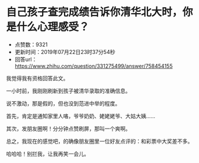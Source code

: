 # 自己孩子查完成绩告诉你清华北大时，你是什么心理感受？
- 点赞数：9321
- 更新时间：2019年07月22日23时37分54秒
- 回答url：https://www.zhihu.com/question/331275499/answer/758454155
<body>
 <p data-pid="Xa8MDxgT">我觉得我有资格回答此文。</p>
 <p data-pid="gsXys4Ky">一小时前，我刚刚刷新到孩子被清华录取的准确信息。</p>
 <p data-pid="NLEnQSOR">说不激动，那是假的，但也没到范进中举的程度。</p>
 <p data-pid="qdUlfMdU">首先，肯定是通知家里人咯，爷爷奶奶、姥姥姥爷、大姑大姨......</p>
 <p data-pid="E_pBunHI">其次，发朋友圈啊！分分钟点赞刷屏，那叫一个爽啊。</p>
 <p data-pid="ZFxvPthw">总之，我现在的感觉吧，的确像朋友圈里一位好友点评的：和彩票中大奖差不多。</p>
 <p data-pid="vVbTkFuw">哈哈哈！别拦我，让我再笑一会儿。</p>
</body>